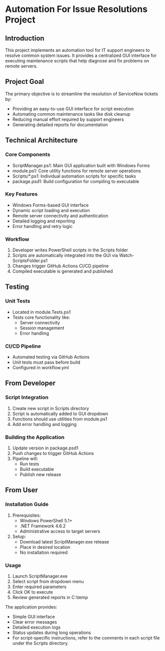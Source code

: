 # Automation For Issue Resolutions Project

## Introduction
This project implements an automation tool for IT support engineers to resolve common system issues. It provides a centralized GUI interface for executing maintenance scripts that help diagnose and fix problems on remote servers.

## Project Goal
The primary objective is to streamline the resolution of ServiceNow tickets by:

* Providing an easy-to-use GUI interface for script execution
* Automating common maintenance tasks like disk cleanup
* Reducing manual effort required by support engineers
* Generating detailed reports for documentation

## Technical Architecture
### Core Components
* ScriptManager.ps1: Main GUI application built with Windows Forms
* module.ps1: Core utility functions for remote server operations
* Scripts/*.ps1: Individual automation scripts for specific tasks
* package.psd1: Build configuration for compiling to executable

### Key Features
* Windows Forms-based GUI interface
* Dynamic script loading and execution
* Remote server connectivity and authentication
* Detailed logging and reporting
* Error handling and retry logic

### Workflow
1. Developer writes PowerShell scripts in the Scripts folder
2. Scripts are automatically integrated into the GUI via Watch-ScriptsFolder.ps1
3. Changes trigger GitHub Actions CI/CD pipeline
4. Compiled executable is generated and published

## Testing
### Unit Tests
* Located in module.Tests.ps1
* Tests core functionality like:
    + Server connectivity
    + Session management
    + Error handling

### CI/CD Pipeline
* Automated testing via GitHub Actions
* Unit tests must pass before build
* Configured in workflow.yml

## From Developer
### Script Integration
1. Create new script in Scripts directory
2. Script is automatically added to GUI dropdown
3. Functions should use utilities from module.ps1
4. Add error handling and logging

### Building the Application
1. Update version in package.psd1
2. Push changes to trigger GitHub Actions
3. Pipeline will:
    * Run tests
    * Build executable
    * Publish new release

## From User
### Installation Guide
1. Prerequisites:
    * Windows PowerShell 5.1+
    * .NET Framework 4.6.2
    * Administrative access to target servers
2. Setup:
    * Download latest ScriptManager.exe release
    * Place in desired location
    * No installation required

### Usage
1. Launch ScriptManager.exe
2. Select script from dropdown menu
3. Enter required parameters
4. Click OK to execute
5. Review generated reports in C:\temp

The application provides:
* Simple GUI interface
* Clear error messages
* Detailed execution logs
* Status updates during long operations
* For script-specific instructions, refer to the comments in each script file under the Scripts directory.